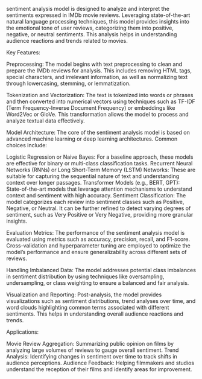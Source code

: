 sentiment analysis model is designed to analyze and interpret the sentiments expressed in IMDb movie reviews. Leveraging state-of-the-art natural language processing techniques, this model provides insights into the emotional tone of user reviews, categorizing them into positive, negative, or neutral sentiments. This analysis helps in understanding audience reactions and trends related to movies.

Key Features:

Preprocessing: The model begins with text preprocessing to clean and prepare the IMDb reviews for analysis. This includes removing HTML tags, special characters, and irrelevant information, as well as normalizing text through lowercasing, stemming, or lemmatization.

Tokenization and Vectorization: The text is tokenized into words or phrases and then converted into numerical vectors using techniques such as TF-IDF (Term Frequency-Inverse Document Frequency) or embeddings like Word2Vec or GloVe. This transformation allows the model to process and analyze textual data effectively.

Model Architecture: The core of the sentiment analysis model is based on advanced machine learning or deep learning architectures. Common choices include:

Logistic Regression or Naive Bayes: For a baseline approach, these models are effective for binary or multi-class classification tasks.
Recurrent Neural Networks (RNNs) or Long Short-Term Memory (LSTM) Networks: These are suitable for capturing the sequential nature of text and understanding context over longer passages.
Transformer Models (e.g., BERT, GPT): State-of-the-art models that leverage attention mechanisms to understand context and sentiment with high accuracy.
Sentiment Classification: The model categorizes each review into sentiment classes such as Positive, Negative, or Neutral. It can be further refined to detect varying degrees of sentiment, such as Very Positive or Very Negative, providing more granular insights.

Evaluation Metrics: The performance of the sentiment analysis model is evaluated using metrics such as accuracy, precision, recall, and F1-score. Cross-validation and hyperparameter tuning are employed to optimize the model’s performance and ensure generalizability across different sets of reviews.

Handling Imbalanced Data: The model addresses potential class imbalances in sentiment distribution by using techniques like oversampling, undersampling, or class weighting to ensure a balanced and fair analysis.

Visualization and Reporting: Post-analysis, the model provides visualizations such as sentiment distributions, trend analyses over time, and word clouds highlighting common terms associated with different sentiments. This helps in understanding overall audience reactions and trends.

Applications:

Movie Review Aggregation: Summarizing public opinion on films by analyzing large volumes of reviews to gauge overall sentiment.
Trend Analysis: Identifying changes in sentiment over time to track shifts in audience perceptions.
Audience Feedback: Helping filmmakers and studios understand the reception of their films and identify areas for improvement.
